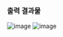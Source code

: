 <h3>출력 결과물</h3> 

![image](https://user-images.githubusercontent.com/105917518/211731473-f9d9a8bb-72e7-4da2-befd-aebf0d62e857.png) ![image](https://user-images.githubusercontent.com/105917518/211731512-854d5a55-772b-42e8-a98a-8842673a9ed4.png)
